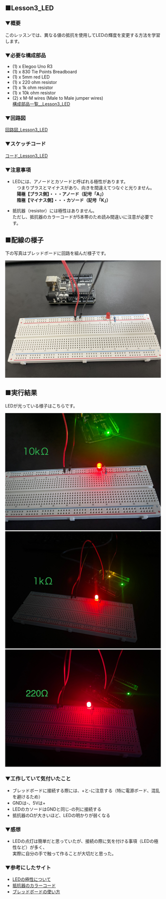 ## ■Lesson3_LED

### ▼概要  
このレッスンでは、異なる値の抵抗を使用してLEDの輝度を変更する方法を学習します。

### ▼必要な構成部品  
- (1) x Elegoo Uno R3
- (1) x 830 Tie Points Breadboard  
- (1) x 5mm red LED  
- (1) x 220 ohm resistor  
- (1) x 1k ohm resistor  
- (1) x 10k ohm resistor  
- (2) x M-M wires (Male to Male jumper wires)  
  [構成部品一覧__Lesson3_LED](Lesson3_LED_picture/parts_lists1.jpg)

### ▼回路図  
[回路図_Lesson3_LED](Lesson3_LED_schematic.png)

### ▼スケッチコード
[コード_Lesson3_LED](Lesson3_LED.ino)  

### ▼注意事項  
- LEDには、アノードとカソードと呼ばれる極性があります。  
　つまりプラスとマイナスがあり、向きを間違えてつなぐと光りません。  
　**陽極【プラス側】・・・アノード（記号「A」）**  
　**陰極【マイナス側】・・・カソード（記号「K」）**

- 抵抗器（resistor）には極性はありません。  
  ただし、抵抗器のカラーコードが5本帯のため読み間違いに注意が必要です。

## ■配線の様子
下の写真はブレッドボードに回路を組んだ様子です。

![配線の写真](./Lesson3_LED_picture/circuit_layout.jpg)

## ■実行結果
LEDが光っている様子はこちらです。

![LEDの点灯写真_10kΩ](./Lesson3_LED_picture/result_10kohm2.jpg)
![LEDの点灯写真_1kΩ](./Lesson3_LED_picture/result_1kohm2.jpg)
![LEDの点灯写真_220Ω](./Lesson3_LED_picture/result_220ohm2.jpg)

### ▼工作していて気付いたこと  
- ブレッドボードに接続する際には、+と-に注意する（特に電源ボード、混乱を避けるため）  
- GNDは-、5Vは+  
- LEDのカソードはGNDと同じ-の列に接続する  
- 抵抗器のΩが大きいほど、LEDの明かりが弱くなる

### ▼感想  
- LEDの点灯は簡単だと思っていたが、接続の際に気を付ける事項（LEDの極性など）が多く、  
  実際に自分の手で触って作ることが大切だと思った。
  
### ▼参考にしたサイト  
- [LEDの極性について](https://www.my-craft.jp/html/aboutled/led_kyokusei.html)  
- [抵抗器のカラーコード](https://www.jarl.org/Japanese/7_Technical/lib1/teikou.htm)  
- [ブレッドボードの使い方](http://shop.sunhayato.co.jp/blogs/problem-solving/breadboard)
